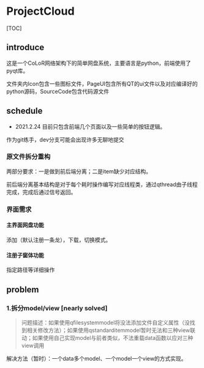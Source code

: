 # ProjectCloud

[TOC]

## introduce

这是一个CoLoR网络架构下的简单网盘系统，主要语言是python，前端使用了pyqt库。

文件夹内Icon包含一些图标文件，PageUI包含所有QT的ui文件以及对应编译好的python源码，SourceCode包含代码源文件

## schedule

- 2021.2.24 目前只包含前端几个页面以及一些简单的按钮逻辑。

作为git练手，dev分支可能会出现许多无聊地提交

### 原文件拆分重构

两部分要求：一是做到前后端分离；二是item缺少对应结构。

前后端分离基本结构是对于每个耗时操作编写对应线程类，通过qthread由子线程完成，完成后通过信号返回。

### 界面需求

#### 主界面网盘功能

添加（默认注册一条龙），下载，切换模式。

#### 注册子窗体功能

指定路径等详细操作

## problem

### 1.拆分model/view [nearly solved]

> 问题描述：如果使用qfilesystemmodel将没法添加文件自定义属性（没找到相关修改方法）；如果使用qstandarditemmodel暂时无法和三种view联动；如果使用自己实现model与前者类似，不法重载data函数以应对三种view调用

解决方法（暂时）：一个data多个model、一个model一个view的方式实现。